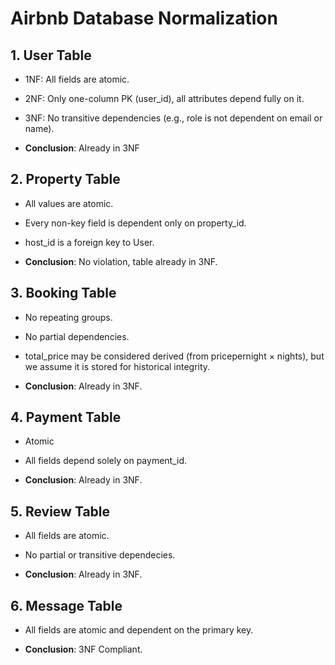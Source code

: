 # Airbnb Database Normalization

## 1. User Table

- 1NF: All fields are atomic.
- 2NF: Only one-column PK (user_id), all attributes depend fully on it.
- 3NF: No transitive dependencies (e.g., role is not dependent on email or name).

- **Conclusion**: Already in 3NF

## 2. Property Table

- All values are atomic.
- Every non-key field is dependent only on property_id.
- host_id is a foreign key to User.

- **Conclusion**: No violation, table already in 3NF.

## 3. Booking Table

- No repeating groups.
- No partial dependencies.
- total_price may be considered derived (from pricepernight × nights), but we assume it is stored for historical integrity.

- **Conclusion**: Already in 3NF.

## 4. Payment Table

- Atomic
- All fields depend solely on payment_id.

- **Conclusion**: Already in 3NF.

## 5. Review Table

- All fields are atomic.
- No partial or transitive dependecies.

- **Conclusion**: Already in 3NF.

## 6. Message Table

- All fields are atomic and dependent on the primary key.

- **Conclusion**: 3NF Compliant.

